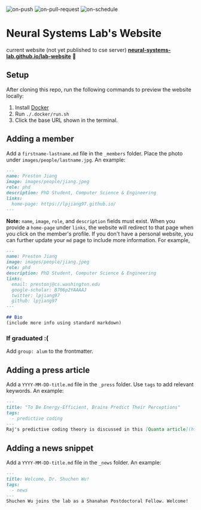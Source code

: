 ![on-push](../../actions/workflows/on-push.yaml/badge.svg)
![on-pull-request](../../actions/workflows/on-pull-request.yaml/badge.svg)
![on-schedule](../../actions/workflows/on-schedule.yaml/badge.svg)

# Neural Systems Lab's Website

current website (not yet published to cse server) **[neural-systems-lab.github.io/lab-website](https://neural-systems-lab.github.io/lab-website)** 🚀

## Setup
After cloning this repo, run the following commands to preview the website locally:
1. Install [Docker](https://docs.docker.com/get-docker/)
2. Run `./.docker/run.sh`
3. Click the base URL shown in the terminal. 

## Adding a member
Add a `firstname-lastname.md` file in the `_members` folder. Place the photo under `images/people/lastname.jpg`. An example:
```md
---
name: Preston Jiang
image: images/people/jiang.jpeg
role: phd
description: PhD Student, Computer Science & Engineering
links:
  home-page: https://lpjiang97.github.io/
---
```

**Note:** `name`, `image`, `role`, and `description` fields must exist. When you provide a `home-page` under `links`, the website will redirect to that page when you click on the member's profile. If you don't have a personal website, you can further update your `md` page to include more information. For example,

```md
---
name: Preston Jiang
image: images/people/jiang.jpeg
role: phd
description: PhD Student, Computer Science & Engineering
links:
  email: prestonj@cs.washington.edu
  google-scholar: B706p2YAAAAJ
  twitter: lpjiang97
  github: lpjiang97
---

## Bio
(include more info using standard markdown)
```

### If graduated :(
Add `group: alum` to the frontmatter.

## Adding a press article
Add a `YYYY-MM-DD-title.md` file in the `_press` folder. Use `tags` to add relevant keywords. An example:
```md
---
title: "To Be Energy-Efficient, Brains Predict Their Perceptions"
tags: 
  - predictive coding
---
Raj's predictive coding theory is discussed in this [Quanta article](https://www.quantamagazine.org/to-be-energy-efficient-brains-predict-their-perceptions-20211115/).
```

## Adding a news snippet
Add a `YYYY-MM-DD-title.md` file in the `_news` folder. An example:
```md
---
title: Welcome, Dr. Shuchen Wu!
tags: 
  - news
---
Shuchen Wu joins the lab as a Shanahan Postdoctoral Fellow. Welcome!
```
